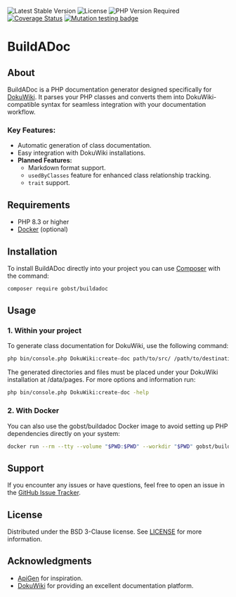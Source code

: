![Latest Stable Version](https://img.shields.io/packagist/v/gobst/buildadoc?label=latest%20stable&color=darkgreen)
![License](https://img.shields.io/packagist/l/gobst/buildadoc?label=license&color=darkgreen)
![PHP Version Required](https://img.shields.io/packagist/php-v/gobst/buildadoc?label=PHP%20required&color=darkgreen)
[![Coverage Status](https://coveralls.io/repos/github/gobst/buildadoc/badge.svg?branch=main)](https://coveralls.io/github/gobst/buildadoc?branch=main)
[![Mutation testing badge](https://img.shields.io/endpoint?style=flat&url=https%3A%2F%2Fbadge-api.stryker-mutator.io%2Fgithub.com%2Fgobst%2Fbuildadoc%2Fmain)](https://dashboard.stryker-mutator.io/api/reports/github.com/gobst/buildadoc/main)

# BuildADoc

## About

BuildADoc is a PHP documentation generator designed specifically for [DokuWiki](https://github.com/dokuwiki/dokuwiki). 
It parses your PHP classes and converts them into DokuWiki-compatible syntax for seamless integration with your documentation workflow.

### Key Features:
- Automatic generation of class documentation.
- Easy integration with DokuWiki installations.
- **Planned Features:**
    - Markdown format support.
    - `usedByClasses` feature for enhanced class relationship tracking.
    - `trait` support.

## Requirements
- PHP 8.3 or higher
- [Docker](https://www.docker.com/) (optional)

## Installation

To install BuildADoc directly into your project you can use [Composer](https://getcomposer.org/) with the command:

```bash
composer require gobst/buildadoc
```

## Usage

### 1. Within your project

To generate class documentation for DokuWiki, use the following command:

```bash 
php bin/console.php DokuWiki:create-doc path/to/src/ /path/to/destination/dir/ projectname
```

The generated directories and files must be placed under your DokuWiki installation at /data/pages.
For more options and information run:

```bash 
php bin/console.php DokuWiki:create-doc -help
```

### 2. With Docker

You can also use the gobst/buildadoc Docker image to avoid setting up PHP dependencies directly on your system:

```bash
docker run --rm --tty --volume "$PWD:$PWD" --workdir "$PWD" gobst/buildadoc php bin/console.php DokuWiki:create-doc src/ /path/to/destination/dir/ projectname
```

## Support

If you encounter any issues or have questions, feel free to open an issue in the [GitHub Issue Tracker](https://github.com/gobst/buildadoc/issues).

## License

Distributed under the BSD 3-Clause license. See [LICENSE](LICENSE) for more information.

## Acknowledgments

- [ApiGen](https://github.com/ApiGen/ApiGen) for inspiration.
- [DokuWiki](https://github.com/dokuwiki/dokuwiki) for providing an excellent documentation platform.